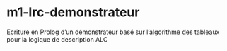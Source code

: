 # m1-lrc-demonstrateur
Ecriture en Prolog d’un démonstrateur basé sur l’algorithme des tableaux pour la logique de description ALC
